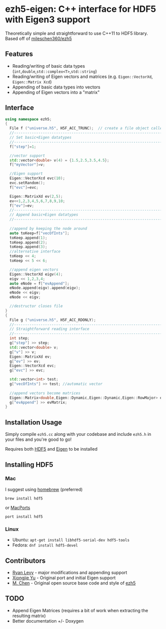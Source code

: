 # ezh5-eigen: C++ interface for HDF5 with Eigen3 support
Theoretically simple and straightforward to use C++11 to HDF5 library.  
Based off of [mileschen360/ezh5](https://github.com/mileschen360/ezh5/)

## Features
* Reading/writing of basic data types (`int`,`double`,`std::complex<T>`,`std::string`)
* Reading/writing of Eigen vectors and matrices (e.g. `Eigen::VectorXd`, `Eigen::Matrix Xcd`)
* Appending of basic data types into vectors
* Appending of Eigen vectors into a "matrix"

## Interface
```c++
using namespace ezh5;
{
  File f ("universe.h5", H5F_ACC_TRUNC);  // create a file object called f
  //------------------------------------------------------------------------------
  // Set basic+Eigen datatypes 
  //------------------------------------------------------------------------------
  f["step"]=1;

  //vector support
  std::vector<double> v(4) = {1.5,2.5,3.5,4.5};
  f["myVector"]=v;

  //Eigen support
  Eigen::VectorXcd evc(10);
  evc.setRandom();
  f["evc"]=evc;

  Eigen::MatrixXd ev(2,5);
  ev<<1,2,3,4,5,6,7,8,9,10;
  f["ev"]=ev;
  //------------------------------------------------------------------------------
  // Append basic+Eigen datatypes
  //------------------------------------------------------------------------------
  
  //append by keeping the node around
  auto toKeep=f["vecOfInts"];
  toKeep.append(1);
  toKeep.append(2);
  toKeep.append(3);
  //alternative interface
  toKeep << 4;
  toKeep << 5 << 6;

  //append eigen vectors
  Eigen::VectorXd eigv(4);
  eigv << 1,2,3,4;
  auto eNode = f["evAppend"];
  eNode.append(eigv).append(eigv);
  eNode << eigv;
  eNode << eigv;

  //destructor closes file
}
{
  File g ("universe.h5", H5F_ACC_RDONLY);
  //------------------------------------------------------------------------------
  // Straightforward reading interface
  //------------------------------------------------------------------------------
  int step;
  g["step"] >> step;
  std::vector<double> v;
  g["v"] >> v;
  Eigen::MatrixXd ev;
  g["ev"] >> ev;
  Eigen::VectorXcd evc;
  g["evc"] >> evc;

  std::vector<int> test;
  g["vecOfInts"] >> test; //automatic vector
  
  //append vectors become matrices
  Eigen::Matrix<double,Eigen::Dynamic,Eigen::Dynamic,Eigen::RowMajor> evMatrix;
  g["evAppend"] >> evMatrix;
}

```

## Installation Usage
Simply compile `ezh5.cc` along with your codebase and include `ezh5.h` in your files and you're good to go!  

Requires both [HDF5](https://www.hdfgroup.org/downloads/hdf5) and [Eigen](http://eigen.tuxfamily.org/index.php?title=Main_Page) to be installed

## Installing HDF5
### Mac
I suggest using [homebrew](https://brew.sh/) (preferred) 
```
brew install hdf5
```
or [MacPorts](https://www.macports.org/)
```
port install hdf5
```
### Linux
* Ubuntu: `apt-get install libhdf5-serial-dev hdf5-tools`
* Fedora: `dnf install hdf5-devel`

## Contributors
- [Ryan Levy](https://github.com/ryanlevy/) - major modifications and appending support
- [Xiongjie Yu](https://github.com/xyu40) - Original port and initial Eigen support
- [M. Chen](https://github.com/mileschen360) - Original open source base code and style of [ezh5](https://github.com/mileschen360/ezh5/)
## TODO
* Append Eigen Matrices (requires a bit of work when extracting the resulting matrix)
* Better documentation +/- Doxygen


